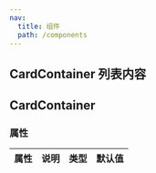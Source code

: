 ```yaml
---
nav:
  title: 组件
  path: /components
---
```


## CardContainer 列表内容

<code src="./demos/demo1.tsx"></code>

## CardContainer

### 属性

| 属性 | 说明 | 类型 | 默认值 |
| ---- | ---- | ---- | ------ |
